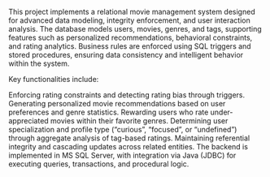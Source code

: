 This project implements a relational movie management system designed for advanced data modeling, integrity enforcement, and user interaction analysis.
The database models users, movies, genres, and tags, supporting features such as personalized recommendations, behavioral constraints, and rating analytics. Business rules are enforced using SQL triggers and stored procedures, ensuring data consistency and intelligent behavior within the system.

Key functionalities include:

Enforcing rating constraints and detecting rating bias through triggers.
Generating personalized movie recommendations based on user preferences and genre statistics.
Rewarding users who rate under-appreciated movies within their favorite genres.
Determining user specialization and profile type (“curious”, “focused”, or “undefined”) through aggregate analysis of tag-based ratings.
Maintaining referential integrity and cascading updates across related entities.
The backend is implemented in MS SQL Server, with integration via Java (JDBC) for executing queries, transactions, and procedural logic.
